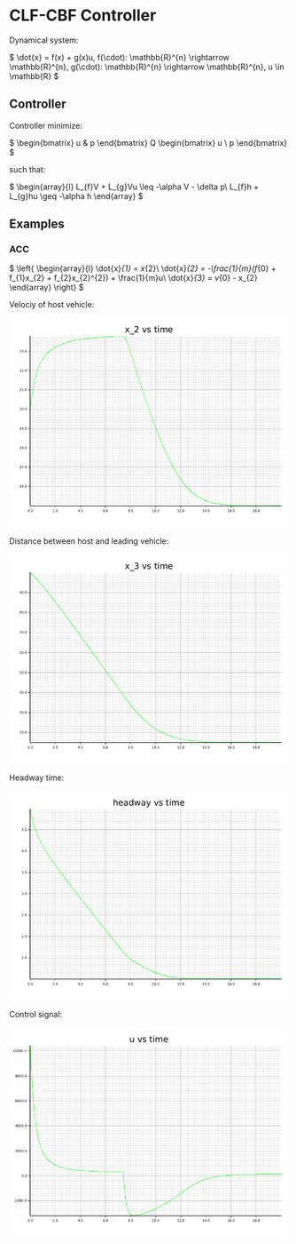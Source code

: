 # CLF-CBF Controller
Dynamical system:

$
 \dot{x} = f(x) + g(x)u, f(\cdot): \mathbb{R}^{n} \rightarrow \mathbb{R}^{n}, g(\cdot): \mathbb{R}^{n} \rightarrow \mathbb{R}^{n}, u \in \mathbb{R} 
$

## Controller
Controller minimize:

$
    \begin{bmatrix} u & p \end{bmatrix} Q \begin{bmatrix} u \\ p \end{bmatrix}
$

such that:

$
    \begin{array}{l}
        L_{f}V + L_{g}Vu \leq -\alpha V - \delta p\\
        L_{f}h + L_{g}hu \geq -\alpha h
    \end{array}
$

## Examples

### ACC

$
    \left\{
    \begin{array}{l}
        \dot{x}_{1} = x_{2}\\
        \dot{x}_{2} = -\frac{1}{m}(f_{0} + f_{1}x_{2} + f_{2}x_{2}^{2}) + \frac{1}{m}u\\
        \dot{x}_{3} = v_{0} - x_{2}
    \end{array}
    \right\}
$

Velociy of host vehicle:

![Opis alternatywny](examples/figures/acc_x_2.png)

Distance between host and leading vehicle:

![Opis alternatywny](examples/figures/acc_x_3.png)

Headway time:

![Opis alternatywny](examples/figures/acc_headway.png)

Control signal:

![Opis alternatywny](examples/figures/acc_u.png)